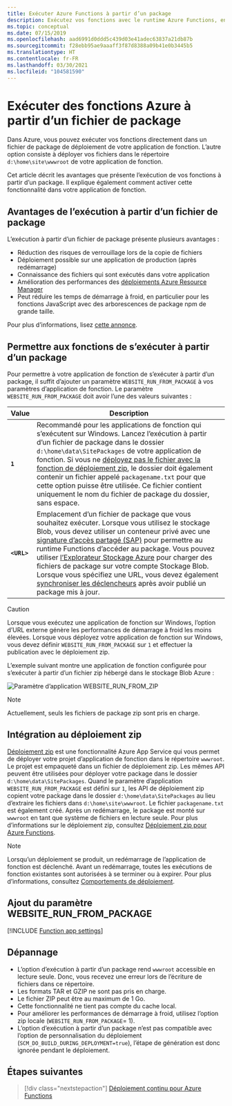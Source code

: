 ```yaml
---
title: Exécuter Azure Functions à partir d’un package
description: Exécutez vos fonctions avec le runtime Azure Functions, en montant un fichier de package de déploiement qui contient les fichiers projet de votre application de fonction.
ms.topic: conceptual
ms.date: 07/15/2019
ms.openlocfilehash: aad6991d0ddd5c439d03e41adec63837a21db87b
ms.sourcegitcommit: f28ebb95ae9aaaff3f87d8388a09b41e0b3445b5
ms.translationtype: HT
ms.contentlocale: fr-FR
ms.lasthandoff: 03/30/2021
ms.locfileid: "104581590"
---
```

# <a name="run-your-azure-functions-from-a-package-file"></a>Exécuter des fonctions Azure à partir d’un fichier de package

Dans Azure, vous pouvez exécuter vos fonctions directement dans un fichier de package de déploiement de votre application de fonction. L’autre option consiste à déployer vos fichiers dans le répertoire `d:\home\site\wwwroot` de votre application de fonction.

Cet article décrit les avantages que présente l’exécution de vos fonctions à partir d’un package. Il explique également comment activer cette fonctionnalité dans votre application de fonction.

## <a name="benefits-of-running-from-a-package-file"></a>Avantages de l’exécution à partir d’un fichier de package
  
L’exécution à partir d’un fichier de package présente plusieurs avantages :

+ Réduction des risques de verrouillage lors de la copie de fichiers
+ Déploiement possible sur une application de production (après redémarrage)
+ Connaissance des fichiers qui sont exécutés dans votre application
+ Amélioration des performances des [déploiements Azure Resource Manager](functions-infrastructure-as-code.md)
+ Peut réduire les temps de démarrage à froid, en particulier pour les fonctions JavaScript avec des arborescences de package npm de grande taille.

Pour plus d’informations, lisez [cette annonce](https://github.com/Azure/app-service-announcements/issues/84).

## <a name="enabling-functions-to-run-from-a-package"></a>Permettre aux fonctions de s’exécuter à partir d’un package

Pour permettre à votre application de fonction de s’exécuter à partir d’un package, il suffit d’ajouter un paramètre `WEBSITE_RUN_FROM_PACKAGE` à vos paramètres d’application de fonction. Le paramètre `WEBSITE_RUN_FROM_PACKAGE` doit avoir l’une des valeurs suivantes :

| Value  | Description  |
|---------|---------|
| **`1`**  | Recommandé pour les applications de fonction qui s’exécutent sur Windows. Lancez l’exécution à partir d’un fichier de package dans le dossier `d:\home\data\SitePackages` de votre application de fonction. Si vous ne [déployez pas le fichier avec la fonction de déploiement zip](#integration-with-zip-deployment), le dossier doit également contenir un fichier appelé `packagename.txt` pour que cette option puisse être utilisée. Ce fichier contient uniquement le nom du fichier de package du dossier, sans espace. |
|**`<URL>`**  | Emplacement d’un fichier de package que vous souhaitez exécuter. Lorsque vous utilisez le stockage Blob, vous devez utiliser un conteneur privé avec une [signature d’accès partagé (SAP)](../vs-azure-tools-storage-manage-with-storage-explorer.md#generate-a-sas-in-storage-explorer) pour permettre au runtime Functions d’accéder au package. Vous pouvez utiliser [l’Explorateur Stockage Azure](../vs-azure-tools-storage-manage-with-storage-explorer.md) pour charger des fichiers de package sur votre compte Stockage Blob. Lorsque vous spécifiez une URL, vous devez également [synchroniser les déclencheurs](functions-deployment-technologies.md#trigger-syncing) après avoir publié un package mis à jour. |

> [!CAUTION]
> Lorsque vous exécutez une application de fonction sur Windows, l’option d’URL externe génère les performances de démarrage à froid les moins élevées. Lorsque vous déployez votre application de fonction sur Windows, vous devez définir `WEBSITE_RUN_FROM_PACKAGE` sur `1` et effectuer la publication avec le déploiement zip.

L’exemple suivant montre une application de fonction configurée pour s’exécuter à partir d’un fichier zip hébergé dans le stockage Blob Azure :

![Paramètre d’application WEBSITE_RUN_FROM_ZIP](./media/run-functions-from-deployment-package/run-from-zip-app-setting-portal.png)

> [!NOTE]
> Actuellement, seuls les fichiers de package zip sont pris en charge.

## <a name="integration-with-zip-deployment"></a>Intégration au déploiement zip

[Déploiement zip][Zip deployment for Azure Functions] est une fonctionnalité Azure App Service qui vous permet de déployer votre projet d’application de fonction dans le répertoire `wwwroot`. Le projet est empaqueté dans un fichier de déploiement zip. Les mêmes API peuvent être utilisées pour déployer votre package dans le dossier `d:\home\data\SitePackages`. Quand le paramètre d’application `WEBSITE_RUN_FROM_PACKAGE` est défini sur `1`, les API de déploiement zip copient votre package dans le dossier `d:\home\data\SitePackages` au lieu d’extraire les fichiers dans `d:\home\site\wwwroot`. Le fichier `packagename.txt` est également créé. Après un redémarrage, le package est monté sur `wwwroot` en tant que système de fichiers en lecture seule. Pour plus d’informations sur le déploiement zip, consultez [Déploiement zip pour Azure Functions](deployment-zip-push.md).

> [!NOTE]
> Lorsqu’un déploiement se produit, un redémarrage de l’application de fonction est déclenché. Avant un redémarrage, toutes les exécutions de fonction existantes sont autorisées à se terminer ou à expirer. Pour plus d’informations, consultez [Comportements de déploiement](functions-deployment-technologies.md#deployment-behaviors).

## <a name="adding-the-website_run_from_package-setting"></a>Ajout du paramètre WEBSITE_RUN_FROM_PACKAGE

[!INCLUDE [Function app settings](../../includes/functions-app-settings.md)]


## <a name="troubleshooting"></a>Dépannage

- L’option d’exécution à partir d’un package rend `wwwroot` accessible en lecture seule. Donc, vous recevez une erreur lors de l’écriture de fichiers dans ce répertoire.
- Les formats TAR et GZIP ne sont pas pris en charge.
- Le fichier ZIP peut être au maximum de 1 Go.
- Cette fonctionnalité ne tient pas compte du cache local.
- Pour améliorer les performances de démarrage à froid, utilisez l’option zip locale (`WEBSITE_RUN_FROM_PACKAGE`= 1).
- L’option d’exécution à partir d’un package n’est pas compatible avec l’option de personnalisation du déploiement (`SCM_DO_BUILD_DURING_DEPLOYMENT=true`), l’étape de génération est donc ignorée pendant le déploiement.

## <a name="next-steps"></a>Étapes suivantes

> [!div class="nextstepaction"]
> [Déploiement continu pour Azure Functions](functions-continuous-deployment.md)

[Zip deployment for Azure Functions]: deployment-zip-push.md
